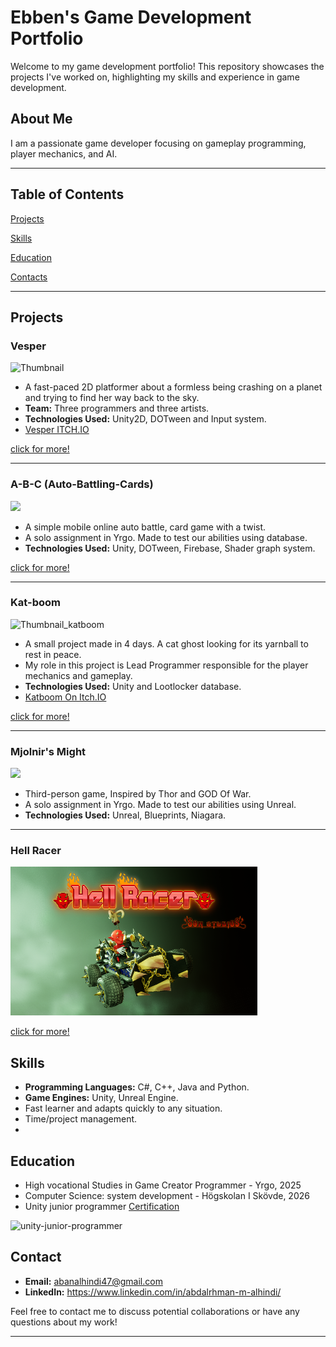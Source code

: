 
# Ebben's Game Development Portfolio

Welcome to my game development portfolio! This repository showcases the projects I've worked on, highlighting my skills and experience in game development.

## About Me

I am a passionate game developer focusing on gameplay programming, player mechanics, and AI.

---

## Table of Contents
[Projects](#Projects)

[Skills](#Skills)

[Education](#Education)

[Contacts](#Contact)

---

## Projects

### Vesper

![Thumbnail](/Vesper/Images/vesper_thumbnail.png)


- A fast-paced 2D platformer about a formless being crashing on a planet and trying to find her way back to the sky.
- **Team:** Three programmers and three artists.
- **Technologies Used:** Unity2D, DOTween and Input system.
- [Vesper ITCH.IO](https://yrgo-game-creator.itch.io/vesper)

[click for more!](https://github.com/Samurai-Ebben/Portflio/tree/main/Vesper)

---

### A-B-C (Auto-Battling-Cards)

![](/ABC/Images/GamePlay3.gif)

-  A simple mobile online auto battle, card game with a twist.
-  A solo assignment in Yrgo. Made to test our abilities using database.
-  **Technologies Used:** Unity, DOTween, Firebase, Shader graph system.


[click for more!](https://github.com/Samurai-Ebben/Portflio/tree/main/ABC)

---

### Kat-boom
![Thumbnail_katboom](/Kat-boom/Images/splashart.png)

- A small project made in 4 days. A cat ghost looking for its yarnball to rest in peace.
- My role in this project is Lead Programmer responsible for the player mechanics and gameplay.
- **Technologies Used:** Unity and Lootlocker database.
- [Katboom On Itch.IO](https://ebben.itch.io/katboom)

[click for more!](https://github.com/Samurai-Ebben/Portflio/tree/main/Kat-boom)

---

### Mjolnir's Might
  ![](/MjolnirsMight/Images/Recalling.gif)

-  Third-person game, Inspired by Thor and GOD Of War.
-  A solo assignment in Yrgo. Made to test our abilities using Unreal.
-  **Technologies Used:** Unreal, Blueprints, Niagara.

---

### Hell Racer
![](/HellRacer/Images/Thumbnail.png)

[click for more!](https://github.com/Samurai-Ebben/Portflio/tree/main/MjolnirsMight)

## Skills

- **Programming Languages:** C#, C++, Java and Python.
- **Game Engines:** Unity, Unreal Engine.
- Fast learner and adapts quickly to any situation.
- Time/project management.
- 


## Education

- High vocational Studies in Game Creator Programmer - Yrgo, 2025
- Computer Science: system development - Högskolan I Skövde, 2026
- Unity junior programmer [Certification](https://www.credly.com/badges/b8378b37-06ee-4570-a708-e0825a83b21f/public_url)

![unity-junior-programmer](https://github.com/Samurai-Ebben/Portfolio/assets/71189461/335d9e9c-2a31-40c2-b707-aedfcae258bc)

## Contact

- **Email:** abanalhindi47@gmail.com
- **LinkedIn:** https://www.linkedin.com/in/abdalrhman-m-alhindi/

Feel free to contact me to discuss potential collaborations or have any questions about my work!

---
